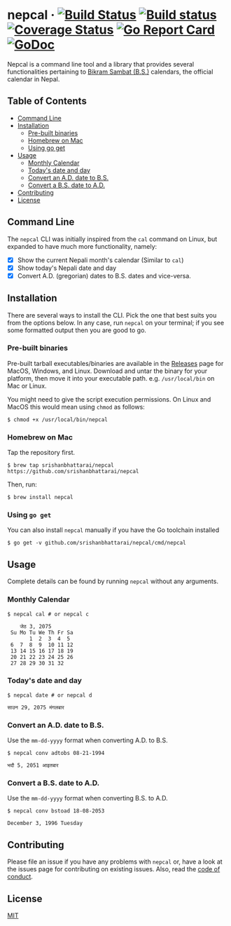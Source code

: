# nepcal &middot; [![Build Status](https://travis-ci.org/srishanbhattarai/nepcal.svg?branch=master)](https://travis-ci.org/srishanbhattarai/nepcal) [![Build status](https://ci.appveyor.com/api/projects/status/6vm0m2ph6usjvdn4/branch/master?svg=true)](https://ci.appveyor.com/project/srishanbhattarai/nepcal-j10el/branch/master) [![Coverage Status](https://coveralls.io/repos/github/srishanbhattarai/nepcal/badge.svg?branch=master)](https://coveralls.io/github/srishanbhattarai/nepcal?branch=master) [![Go Report Card](https://goreportcard.com/badge/github.com/srishanbhattarai/nepcal)](https://goreportcard.com/report/github.com/srishanbhattarai/nepcal) [![GoDoc](https://godoc.org/github.com/srishanbhattarai/nepcal?status.svg)](https://godoc.org/github.com/srishanbhattarai/nepcal)

Nepcal is a command line tool and a library that provides several functionalities pertaining to [Bikram Sambat (B.S.)](https://calendars.wikia.org/wiki/Bikram_Samwat) calendars, the official calendar in Nepal. 

## Table of Contents
* [Command Line](#command-line)
* [Installation](#installation)
  * [Pre-built binaries](#pre-built-binaries)
  * [Homebrew on Mac](#homebrew-on-mac)
  * [Using go get](#using-go-get)
* [Usage](#usage)
  * [Monthly Calendar](#monthly-calendar)
  * [Today's date and day](#todays-date-and-day)
  * [Convert an A.D. date to B.S.](#convert-an-ad-date-to-bs)
  * [Convert a B.S. date to A.D.](#convert-a-bs-date-to-ad)
* [Contributing](#contributing)
* [License](#license)

## Command Line 
The `nepcal` CLI was initially inspired from the `cal` command on Linux, but expanded to have much more functionality, namely:

* [x] Show the current Nepali month's calendar (Similar to `cal`)
* [x] Show today's Nepali date and day
* [x] Convert A.D. (gregorian) dates to B.S. dates and vice-versa.

## Installation
There are several ways to install the CLI. Pick the one that best suits you from the options below. In any case, run `nepcal` on your terminal; if you see some formatted output then you are good to go.

### Pre-built binaries
Pre-built tarball executables/binaries are available in the [Releases](https://github.com/srishanbhattarai/nepcal/releases) page for MacOS, Windows, and Linux. 
Download and untar the binary for your platform, then move it into your executable path. e.g. `/usr/local/bin` on Mac or Linux.

You might need to give the script execution permissions. On Linux and MacOS this would mean using `chmod` as follows:
    
```
$ chmod +x /usr/local/bin/nepcal
```

### Homebrew on Mac
Tap the repository first.

```
$ brew tap srishanbhattarai/nepcal https://github.com/srishanbhattarai/nepcal
```

Then, run:

```
$ brew install nepcal
```

### Using `go get`
You can also install `nepcal` manually if you have the Go toolchain installed

```
$ go get -v github.com/srishanbhattarai/nepcal/cmd/nepcal
```

## Usage

Complete details can be found by running `nepcal` without any arguments.

### Monthly Calendar

```
$ nepcal cal # or nepcal c

    जेठ 3, 2075
 Su Mo Tu We Th Fr Sa
       1  2  3  4  5
 6  7  8  9  10 11 12
 13 14 15 16 17 18 19
 20 21 22 23 24 25 26
 27 28 29 30 31 32
```

### Today's date and day

```
$ nepcal date # or nepcal d

साउन 29, 2075 मंगलबार
```

### Convert an A.D. date to B.S.

Use the `mm-dd-yyyy` format when converting A.D. to B.S.

```
$ nepcal conv adtobs 08-21-1994

भदौ 5, 2051 आइतबार
```

### Convert a B.S. date to A.D.

Use the `mm-dd-yyyy` format when converting B.S. to A.D.

```
$ nepcal conv bstoad 18-08-2053

December 3, 1996 Tuesday
```

## Contributing

Please file an issue if you have any problems with `nepcal` or, have a look at the issues page for contributing on existing issues. Also, read the [code of conduct](https://github.com/srishanbhattarai/nepcal/blob/master/CODE_OF_CONDUCT.md).

## License

[MIT](LICENSE)
